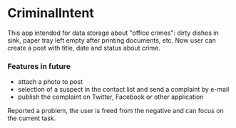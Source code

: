 # CriminalIntent

This app intended for data storage about "office crimes": dirty dishes in sink, paper tray left empty after printing documents, etc. Now user can create a post with title, date and status about crime.
 
 <h3>Features in future</h3>
 
 <ul>
  <li>attach a photo to post</li>
  <li>selection of a suspect in the contact list and send a complaint by e-mail</li>
  <li>publish the complaint on Twitter, Facebook or other application</li>
 </ul>
 
 Reported a problem, the user is freed from the negative and can focus on the current task.

